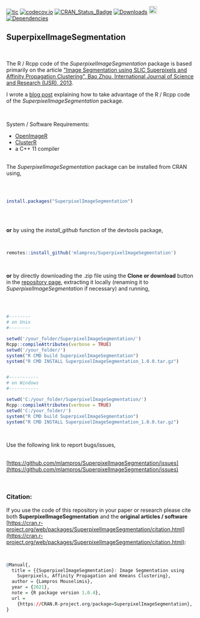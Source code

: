 
[![tic](https://github.com/mlampros/SuperpixelImageSegmentation/workflows/tic/badge.svg?branch=master)](https://github.com/mlampros/SuperpixelImageSegmentation/actions)
[![codecov.io](https://codecov.io/github/mlampros/SuperpixelImageSegmentation/coverage.svg?branch=master)](https://codecov.io/github/mlampros/SuperpixelImageSegmentation?branch=master)
[![CRAN_Status_Badge](http://www.r-pkg.org/badges/version/SuperpixelImageSegmentation)](http://cran.r-project.org/package=SuperpixelImageSegmentation)
[![Downloads](http://cranlogs.r-pkg.org/badges/grand-total/SuperpixelImageSegmentation?color=blue)](http://www.r-pkg.org/pkg/SuperpixelImageSegmentation)
<a href="https://www.buymeacoffee.com/VY0x8snyh" target="_blank"><img src="https://www.buymeacoffee.com/assets/img/custom_images/orange_img.png" alt="Buy Me A Coffee" height="21px" ></a>
[![Dependencies](https://tinyverse.netlify.com/badge/SuperpixelImageSegmentation)](https://cran.r-project.org/package=SuperpixelImageSegmentation)


## SuperpixelImageSegmentation
<br>

The R / Rcpp code of the *SuperpixelImageSegmentation* package is based primarily on the article ["Image Segmentation using SLIC Superpixels and Affinity Propagation Clustering", Bao Zhou, International Journal of Science and Research (IJSR), 2013](https://www.ijsr.net/archive/v4i4/SUB152869.pdf).

I wrote a [blog post](http://mlampros.github.io/2018/11/09/Image_Segmentation_Superpixels_Clustering/) explaining how to take advantage of the R / Rcpp code of the *SuperpixelImageSegmentation* package.

<br>

System / Software Requirements:

* [OpenImageR ](https://github.com/mlampros/OpenImageR)
* [ClusterR ](https://github.com/mlampros/ClusterR)
* a C++ 11 compiler
<br><br>


The *SuperpixelImageSegmentation* package can be installed from CRAN using,

<br>


```R

install.packages("SuperpixelImageSegmentation")
 

```
<br>

**or** by using the *install_github* function of the devtools package,
<br><br>

```R

remotes::install_github('mlampros/SuperpixelImageSegmentation')


```
<br>

**or** by directly downloading the .zip file using the **Clone or download** button in the [repository page](https://github.com/mlampros/SuperpixelImageSegmentation), extracting it locally (renaming it to *SuperpixelImageSegmentation* if necessary) and running,

<br>

```R

#--------
# on Unix
#--------

setwd('/your_folder/SuperpixelImageSegmentation/')
Rcpp::compileAttributes(verbose = TRUE)
setwd('/your_folder/')
system("R CMD build SuperpixelImageSegmentation")
system("R CMD INSTALL SuperpixelImageSegmentation_1.0.0.tar.gz")


#-----------
# on Windows
#-----------

setwd('C:/your_folder/SuperpixelImageSegmentation/')
Rcpp::compileAttributes(verbose = TRUE)
setwd('C:/your_folder/')
system("R CMD build SuperpixelImageSegmentation")
system("R CMD INSTALL SuperpixelImageSegmentation_1.0.0.tar.gz")

```


<br>

Use the following link to report bugs/issues,
<br><br>

[https://github.com/mlampros/SuperpixelImageSegmentation/issues](https://github.com/mlampros/SuperpixelImageSegmentation/issues)

<br>

### **Citation:**

If you use the code of this repository in your paper or research please cite both **SuperpixelImageSegmentation** and the **original articles / software** [https://cran.r-project.org/web/packages/SuperpixelImageSegmentation/citation.html](https://cran.r-project.org/web/packages/SuperpixelImageSegmentation/citation.html):

<br>

```R
@Manual{,
  title = {{SuperpixelImageSegmentation}: Image Segmentation using
    Superpixels, Affinity Propagation and Kmeans Clustering},
  author = {Lampros Mouselimis},
  year = {2021},
  note = {R package version 1.0.4},
  url =
    {https://CRAN.R-project.org/package=SuperpixelImageSegmentation},
}
```

<br>
